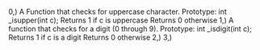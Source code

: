0,) A Function that checks for uppercase character.
	Prototype: int _isupper(int c);
	Returns 1 if c is uppercase
	Returns 0 otherwise
1,) A function that checks for a digit (0 through 9).
	Prototype: int _isdigit(int c);
	Returns 1 if c is a digit
	Returns 0 otherwise
2,)
3,) 
